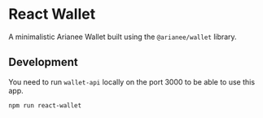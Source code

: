 # React Wallet

A minimalistic Arianee Wallet built using the `@arianee/wallet` library.

## Development

You need to run `wallet-api` locally on the port 3000 to be able to use this app.

```bash
npm run react-wallet
```
